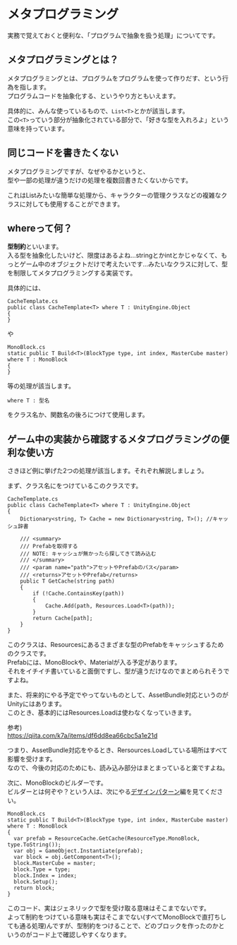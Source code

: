 # メタプログラミング
実務で覚えておくと便利な、「プログラムで抽象を扱う処理」についてです。  


## メタプログラミングとは？
メタプログラミングとは、プログラムをプログラムを使って作りだす、という行為を指します。  
プログラムコードを抽象化する、というやり方ともいえます。  

具体的に、みんな使っているもので、`List<T>`とかが該当します。  
この`<T>`っていう部分が抽象化されている部分で、「好きな型を入れろよ」という意味を持っています。  


## 同じコードを書きたくない
メタプログラミングですが、なぜやるかというと、  
型や一部の処理が違うだけの処理を複数回書きたくないからです。  

これはList<T>みたいな簡単な処理から、キャラクターの管理クラスなどの複雑なクラスに対しても使用することができます。  


## whereって何？
**型制約**といいます。  
入る型を抽象化したいけど、限度はあるよね…stringとかintとかじゃなくて、もっとゲーム中のオブジェクトだけで考えたいです…みたいなクラスに対して、型を制限してメタプログラミングする実装です。  

具体的には、
```
CacheTemplate.cs
public class CacheTemplate<T> where T : UnityEngine.Object
{
}
```
や  
```
MonoBlock.cs
static public T Build<T>(BlockType type, int index, MasterCube master) where T : MonoBlock
{
}
```
等の処理が該当します。  

```
where T : 型名
```
をクラス名か、関数名の後ろにつけて使用します。


## ゲーム中の実装から確認するメタプログラミングの便利な使い方

さきほど例に挙げた2つの処理が該当します。それぞれ解説しましょう。  

まず、クラス名に<T>をつけているこのクラスです。  
```
CacheTemplate.cs
public class CacheTemplate<T> where T : UnityEngine.Object
{
    Dictionary<string, T> Cache = new Dictionary<string, T>(); //キャッシュ辞書

    /// <summary>
    /// Prefabを取得する
    /// NOTE: キャッシュが無かったら探してきて読み込む
    /// </summary>
    /// <param name="path">アセットやPrefabのパス</param>
    /// <returns>アセットやPrefab</returns>
    public T GetCache(string path)
    {
        if (!Cache.ContainsKey(path))
        {
            Cache.Add(path, Resources.Load<T>(path));
        }
        return Cache[path];
    }
}
```
このクラスは、Resourcesにあるさまざまな型のPrefabをキャッシュするためのクラスです。  
Prefabには、MonoBlockや、Materialが入る予定があります。  
それをイチイチ書いていると面倒ですし、型が違うだけなのでまとめられそうですよね。  

また、将来的にやる予定でやってないものとして、AssetBundle対応というのがUnityにはあります。  
このとき、基本的にはResources.Loadは使わなくなっていきます。  

参考)  
https://qiita.com/k7a/items/df6dd8ea66cbc5a1e21d  

つまり、AssetBundle対応をやるとき、Rersources.Loadしている場所はすべて影響を受けます。  
なので、今後の対応のためにも、読み込み部分はまとまっていると楽ですよね。  


次に、MonoBlockのビルダーです。  
ビルダーとは何ぞや？という人は、次にやる[デザインパターン](/EducationText/デザインパターン/01-Builderパターン.md)編を見てください。  
```
MonoBlock.cs
static public T Build<T>(BlockType type, int index, MasterCube master) where T : MonoBlock
{
  var prefab = ResourceCache.GetCache(ResourceType.MonoBlock, type.ToString());
  var obj = GameObject.Instantiate(prefab);
  var block = obj.GetComponent<T>();
  block.MasterCube = master;
  block.Type = type;
  block.Index = index;
  block.Setup();
  return block;
}
```
このコード、実はジェネリックで型を受け取る意味はそこまでないです。  
よって制約をつけている意味も実はそこまでない(すべてMonoBlockで直打ちしても通る処理)んですが、型制約をつけることで、どのブロックを作ったのかというのがコード上で確認しやすくなります。  
